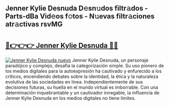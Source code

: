 ## Jenner Kylie Desnuda D𝚎sn𝚞dos filtr𝚊dos - Parts-dBa Vid𝚎os f𝚘tos - N𝚞evas filtr𝚊ciones atr𝚊ctivas rsvMG

# <h2><a href="http://mb3o2i3.tromn.icu/?c=Jenner+Kylie+Desnuda">🔗👉👉👉 Jenner Kylie Desnuda 🔗🔗</a></h2>

[![Jenner Kylie Desnuda nuevo](https://i.imgur.com/pEAQMta.gif)](http://mb3o2i3.tromn.icu/?c=Jenner+Kylie+Desnuda)
Jenner Kylie Desnuda, un personaje paradójico y complejo, desafía la categorización simple. Su uso pionero de los medios digitales para la autoexpresión ha cautivado y enfurecido a los críticos, encendiendo debates sobre la identidad, la ética y la naturaleza evolutiva de las sociedades en línea. Independientemente de sus decisiones futuras, su huella en el mundo virtual es imborrable. Con una determinación inquebrantable y un cautivador innegable, la influencia de Jenner Kylie Desnuda en los medios digitales no tiene límites.
